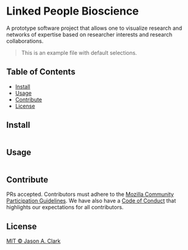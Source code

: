 # Linked People Bioscience 
A prototype software project that allows one to visualize research and networks of expertise based on researcher interests and research collaborations.

> This is an example file with default selections.

## Table of Contents

- [Install](#install)
- [Usage](#usage)
- [Contribute](#contribute)
- [License](#license)

## Install

```
```

## Usage

```
```

## Contribute

PRs accepted. Contributors must adhere to the [Mozilla Community Participation Guidelines](https://www.mozilla.org/en-US/about/governance/policies/participation/). We have also have a [Code of Conduct](https://github.com/jasonclark/linked-people-bioscience/blob/master/CODE_OF_CONDUCT.md) that highlights our expectations for all contributors.

## License

[MIT © Jason A. Clark](LICENSE)
